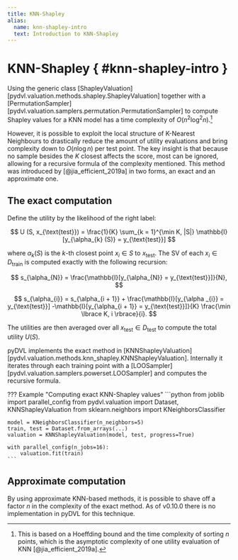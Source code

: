 ```yaml
---
title: KNN-Shapley
alias:
  name: knn-shapley-intro
  text: Introduction to KNN-Shapley
---
```


# KNN-Shapley { #knn-shapley-intro }

Using the generic class
[ShapleyValuation][pydvl.valuation.methods.shapley.ShapleyValuation] together
with a
[PermutationSampler][pydvl.valuation.samplers.permutation.PermutationSampler]
to compute Shapley values for a KNN model has a time complexity of 
$O(n^2 \log^2 n).$[^1]

However, it is possible to exploit the local structure of K-Nearest Neighbours
to drastically reduce the amount of utility evaluations and bring complexity
down to $O(n \log n)$ per test point. The key insight is that  because no sample
besides the $K$ closest affects the score, most can be ignored, allowing for a
recursive formula of the complexity mentioned. This method was introduced by
[@jia_efficient_2019a] in two forms, an exact and an approximate one.


## The exact computation

Define the utility by the likelihood of the right label:

$$ U (S, x_{\text{test}}) = \frac{1}{K}  \sum_{k = 1}^{\min K, |S|}
   \mathbb{I}[y_{\alpha_{k} (S)} = y_{\text{test}}] $$

where $\alpha_{k} (S)$ is the $k$-th closest point $x_{i} \in S$ to 
$x_{\text{test}}$. The SV of each $x_{i} \in 
D_{\text{train}}$ is computed exactly with the following recursion:

$$ s_{\alpha_{N}} = \frac{\mathbb{I}[y_{\alpha_{N}} =
   y_{\text{test}}]}{N}, $$

$$ s_{\alpha_{i}} = s_{\alpha_{i + 1}} + \frac{\mathbb{I}[y_{\alpha
   _{i}} = y_{\text{test}}] -\mathbb{I}[y_{\alpha_{i + 1}} =
   y_{\text{test}}]}{K}  \frac{\min \lbrace K, i \rbrace}{i}.  $$

The utilities are then averaged over all $x_{\text{test}} \in 
D_{\text{test}}$ to compute the total utility $U (S).$

pyDVL implements the exact method in
[KNNShapleyValuation][pydvl.valuation.methods.knn_shapley.KNNShapleyValuation].
Internally it iterates through each training point with a
[LOOSampler][pydvl.valuation.samplers.powerset.LOOSampler] and computes the
recursive formula.

??? Example "Computing exact KNN-Shapley values"
    ```python
    from joblib import parallel_config
    from pydvl.valuation import Dataset, KNNShapleyValuation
    from sklearn.neighbors import KNeighborsClassifier
    
    model = KNeighborsClassifier(n_neighbors=5)
    train, test = Dataset.from_arrays(...)
    valuation = KNNShapleyValuation(model, test, progress=True)
    
    with parallel_config(n_jobs=16):
        valuation.fit(train)
    ```

## Approximate computation

By using approximate KNN-based methods, it is possible to shave off a factor $n$
in the complexity of the exact method. As of v0.10.0 there is no implementation
in pyDVL for this technique.

[^1]: This is based on a Hoeffding bound and the time complexity of sorting $n$
      points, which is the asymptotic complexity of one utility evaluation of
      KNN [@jia_efficient_2019a].
